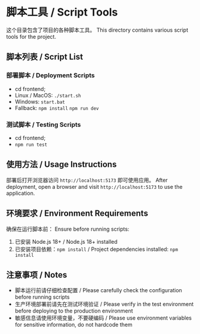 # 脚本工具 / Script Tools

这个目录包含了项目的各种脚本工具。
This directory contains various script tools for the project.

## 脚本列表 / Script List

### 部署脚本 / Deployment Scripts
- cd frontend;
- Linux / MacOS: `./start.sh`
- Windows: `start.bat`
- Fallback: `npm install` `npm run dev`

### 测试脚本 / Testing Scripts
- cd frontend;
- `npm run test`

## 使用方法 / Usage Instructions
部署后打开浏览器访问 `http://localhost:5173` 即可使用应用。
After deployment, open a browser and visit `http://localhost:5173` to use the application.

## 环境要求 / Environment Requirements

确保在运行脚本前：
Ensure before running scripts:

1. 已安装 Node.js 18+ / Node.js 18+ installed
2. 已安装项目依赖：`npm install` / Project dependencies installed: `npm install`

## 注意事项 / Notes

- 脚本运行前请仔细检查配置 / Please carefully check the configuration before running scripts
- 生产环境部署前请先在测试环境验证 / Please verify in the test environment before deploying to the production environment
- 敏感信息请使用环境变量，不要硬编码 / Please use environment variables for sensitive information, do not hardcode them

